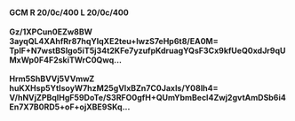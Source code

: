 #### GCM R 20/0c/400 L 20/0c/400
**Gz/1XPCun0EZw8BW**<br/>**3ayqQL4XAhfRr87hqYlqXE2teu+lwzS7eHp6t8/EA0M=**<br/>**TpIF+N7wstBSIgo5iT5j34t2KFe7yzufpKdruagYQsF3Cx9kfUeQ0xdJr9qUMxWp0F4F2skiTWrC0Qwq...**<br/><br/>
**Hrm5ShBVVj5VVmwZ**<br/>**huKXHsp5YtIsoyW7hzM25gVlxBZn7C0JaxIs/Y08Ih4=**<br/>**V/hNVjZPBqIHgF59DoTe/S3RFO0gfH+QUmYbmBecl4Zwj2gvtAmDSb6i4En7X7B0RD5+oF+ojXBE9SKq...**